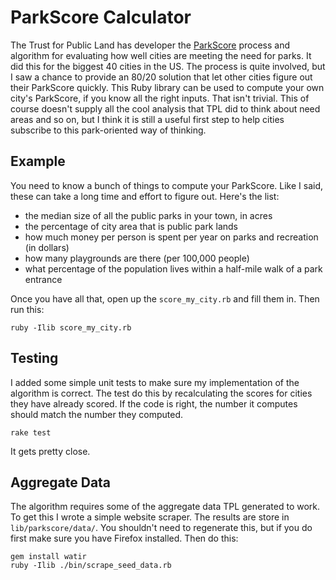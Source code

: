 ParkScore Calculator
====================

The Trust for Public Land has developer the [ParkScore](http://parkscore.tpl.org) process and algorithm 
for evaluating how well cities are meeting the need for parks.  It did this for the biggest 40 cities in 
the US.  The process is quite involved, but I saw a chance to provide an 80/20 solution that let other cities
figure out their ParkScore quickly.  This Ruby library can be used to compute your own city's ParkScore,
if you know all the right inputs.  That isn't trivial.  This of course doesn't supply all the cool 
analysis that TPL did to think about need areas and so on, but I think it is still a useful first 
step to help cities subscribe to this park-oriented way of thinking.

Example
-------

You need to know a bunch of things to compute your ParkScore.  Like I said, these can take a long time
and effort to figure out.  Here's the list:
* the median size of all the public parks in your town, in acres
* the percentage of city area that is public park lands
* how much money per person is spent per year on parks and recreation (in dollars)
* how many playgrounds are there (per 100,000 people)
* what percentage of the population lives within a half-mile walk of a park entrance

Once you have all that, open up the `score_my_city.rb` and fill them in.  Then run this:
```
ruby -Ilib score_my_city.rb
```

Testing
-------

I added some simple unit tests to make sure my implementation of the algorithm is correct.  The test
do this by recalculating the scores for cities they have already scored.  If the code is right, the 
number it computes should match the number they computed.

```
rake test
```

It gets pretty close.

Aggregate Data
--------------

The algorithm requires some of the aggregate data TPL generated to work.  To get this I wrote
a simple website scraper.  The results are store in `lib/parkscore/data/`.  You shouldn't need to 
regenerate this, but if you do first make sure you have Firefox installed.  Then do this:

```
gem install watir
ruby -Ilib ./bin/scrape_seed_data.rb 
```
